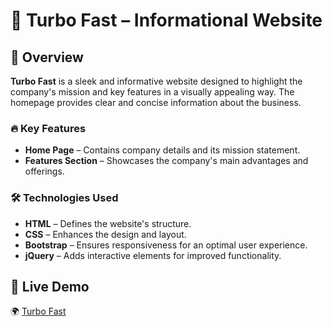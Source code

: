 # 🚀 Turbo Fast – Informational Website  

## 🌟 Overview  
**Turbo Fast** is a sleek and informative website designed to highlight the company's mission and key features in a visually appealing way. The homepage provides clear and concise information about the business.  

### 🔥 Key Features  
- **Home Page** – Contains company details and its mission statement.  
- **Features Section** – Showcases the company's main advantages and offerings.  

### 🛠️ Technologies Used  
- **HTML** – Defines the website's structure.  
- **CSS** – Enhances the design and layout.  
- **Bootstrap** – Ensures responsiveness for an optimal user experience.  
- **jQuery** – Adds interactive elements for improved functionality.  

## 🔗 Live Demo  
🌍 [Turbo Fast](https://ayman7810.github.io/TURBO-FAST)  
